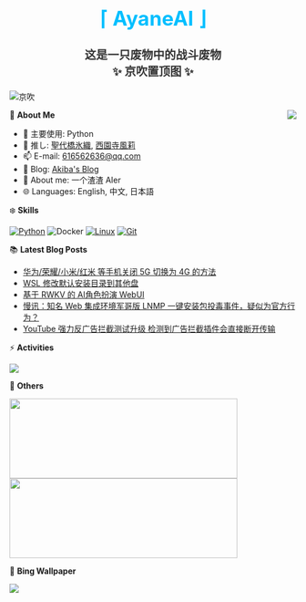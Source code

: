 <div align="center">
  <h1 style="color:#00BFFF;font-size:35px">⌈ AyaneAI ⌋</h1>
  <h3 style="color:#333333;font-size:20px">这是一只废物中的战斗废物<br>✨ 京吹置顶图 ✨</h3>
</div>

![京吹](https://raw.githubusercontent.com/azmiao/azmiao/main/header_img.png)

<a href="https://github.com/AyaneAI">
  <img align="right" src="https://github-readme-stats.vercel.app/api?username=AyaneAI&theme=buefy&show_icons=true&count_private=true" />
</a>

🍓 **About Me**

- 🔭 主要使用: Python
- 🌱 推し: [聖代橋氷織](https://mzh.moegirl.org.cn/zh-hans/%E5%9C%A3%E4%BB%A3%E6%A1%A5%E5%86%B0%E7%BB%87), [西園寺風莉](https://mzh.moegirl.org.cn/%E8%A5%BF%E5%9B%AD%E5%AF%BA%E9%A3%8E%E8%8E%89)
- 📫 E-mail: 616562636@qq.com
- 🍨 Blog: [Akiba's Blog](https://blog.anzu.link)
- 👯 About me: 一个渣渣 AIer
- 🌐 Languages: English, 中文, 日本語

❄️ **Skills**

[![Python](https://img.shields.io/badge/-Python-3776AB?style=flat-square&logo=python&logoColor=ffffff)](https://www.python.org/)
![Docker](https://img.shields.io/badge/Docker-2496ED?style=flat-square&logo=docker&logoColor=ffffff)
[![Linux](https://img.shields.io/badge/-Linux-333333?style=flat-square&logo=linux&logoColor=white)](https://www.linuxfoundation.org/)
[![Git](https://img.shields.io/badge/-Git-f05032?style=flat-square&logo=git&logoColor=white)](https://git-scm.com/)

📚 **Latest Blog Posts**

<!-- BLOG-POST-LIST:START -->
- [华为/荣耀/小米/红米 等手机关闭 5G 切换为 4G 的方法](https://www.tjsky.net/tutorial/795?pk_campaign=feed&pk_kwd=%25e5%258d%258e%25e4%25b8%25ba-%25e8%258d%25a3%25e8%2580%2580-%25e5%25b0%258f%25e7%25b1%25b3-%25e7%25ba%25a2%25e7%25b1%25b3-%25e7%25ad%2589%25e6%2589%258b%25e6%259c%25ba%25e5%2585%25b3%25e9%2597%25ad-5g-%25e5%2588%2587%25e6%258d%25a2%25e4%25b8%25ba-4g-%25e7%259a%2584%25e6%2596%25b9%25e6%25b3%2595)
- [WSL 修改默认安装目录到其他盘](https://www.tjsky.net/tutorial/783?pk_campaign=feed&pk_kwd=wsl-%25e4%25bf%25ae%25e6%2594%25b9%25e9%25bb%2598%25e8%25ae%25a4%25e5%25ae%2589%25e8%25a3%2585%25e7%259b%25ae%25e5%25bd%2595%25e5%2588%25b0%25e5%2585%25b6%25e4%25bb%2596%25e7%259b%2598)
- [基于 RWKV 的 AI角色扮演 WebUI](https://www.tjsky.net/tutorial/770?pk_campaign=feed&pk_kwd=%25e5%259f%25ba%25e4%25ba%258e-rwkv-%25e7%259a%2584-ai%25e8%25a7%2592%25e8%2589%25b2%25e6%2589%25ae%25e6%25bc%2594-webui)
- [慢讯：知名 Web 集成环境军哥版 LNMP 一键安装包投毒事件，疑似为官方行为？](https://www.tjsky.net/tutorial/767?pk_campaign=feed&pk_kwd=%25e6%2585%25a2%25e8%25ae%25af%25ef%25bc%259a%25e7%259f%25a5%25e5%2590%258d-web-%25e9%259b%2586%25e6%2588%2590%25e7%258e%25af%25e5%25a2%2583%25e5%2586%259b%25e5%2593%25a5%25e7%2589%2588-lnmp-%25e4%25b8%2580%25e9%2594%25ae%25e5%25ae%2589%25e8%25a3%2585%25e5%258c%2585%25e6%258a%2595%25e6%25af%2592%25e4%25ba%258b%25e4%25bb%25b6)
- [YouTube 强力反广告拦截测试升级 检测到广告拦截插件会直接断开传输](https://www.tjsky.net/news/763?pk_campaign=feed&pk_kwd=youtube-%25e5%25bc%25ba%25e5%258a%259b%25e5%258f%258d%25e5%25b9%25bf%25e5%2591%258a%25e6%258b%25a6%25e6%2588%25aa%25e6%25b5%258b%25e8%25af%2595%25e5%258d%2587%25e7%25ba%25a7-%25e6%25a3%2580%25e6%25b5%258b%25e5%2588%25b0%25e5%25b9%25bf%25e5%2591%258a%25e6%258b%25a6%25e6%2588%25aa%25e6%258f%2592%25e4%25bb%25b6%25e4%25bc%259a)
<!-- BLOG-POST-LIST:END -->

⚡️ **Activities**

<a href="https://github.com/AyaneAI/GPUMonitor">
  <img src="https://github-readme-stats.vercel.app/api/pin/?username=AyaneAI&repo=GPUMonitor&bg_color=30,a6c0fe,f68084&title_color=fff&text_color=fff" />
</a>

🎄 **Others**

<a href="https://github.com/AyaneAI">
  <img width="400" height="140" src="https://card.yuy1n.io/card/76561198344110725/gradient3,en,badge,group">
</a>

<a href="https://github.com/AyaneAI">
  <img width="400" height="140" src="https://github-readme-stats.vercel.app/api/top-langs/?username=AyaneAI&layout=compact&bg_color=30,a6c0fe,f68084&title_color=fff&text_color=fff">
</a>

🗻 **Bing Wallpaper**

<!-- BING-WALLPAPER:START -->
<img src="https://www.bing.com/th?id=OHR.SnakeRiverTeton_EN-US2749569171_1920x1080.jpg&rf=LaDigue_1920x1080.jpg&pid=hp">
<!-- BING-WALLPAPER:END -->

